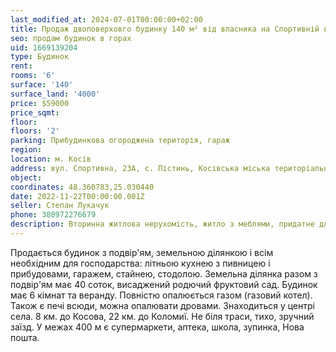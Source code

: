 ```yaml
---
last_modified_at: 2024-07-01T00:00:00+02:00
title: Продаж двоповерховго будинку 140 м² від власника на Спортивній в с. Пістинь
seo: продам будинок в горах
uid: 1669139204
type: Будинок
rent:
rooms: '6'
surface: '140'
surface_land: '4000'
price: $59000
price_sqmt:
floor:
floors: '2'
parking: Прибудинкова огороджена територія, гараж
region:
location: м. Косів
address: вул. Спортивна, 23А, с. Пістинь, Косівська міська територіальна громада
object:
coordinates: 48.360783,25.030440
date: 2022-11-22T00:00:00.001Z
seller: Степан Лукачук
phone: 380972276679
description: Вторинна житлова нерухомість, житло з меблями, придатне для проживання
---
```


Продається будинок з подвір'ям, земельною ділянкою і всім необхідним для господарства: літньою кухнею з пивницею і прибудовами, гаражем, стайнею, стодолою. Земельна ділянка разом з подвір'ям має 40 соток, висаджений родючий фруктовий сад. Будинок має 6 кімнат та веранду. Повністю опалюється газом (газовий котел). Також є печі всюди, можна опалювати дровами. Знаходиться у центрі села. 8 км. до Косова, 22 км. до Коломиї. Не біля траси, тихо, зручний заїзд. У межах 400 м є супермаркети, аптека, школа, зупинка, Нова пошта.
